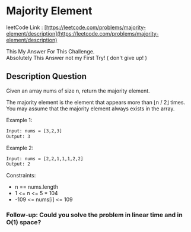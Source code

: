 # Majority Element

leetCode Link : [https://leetcode.com/problems/majority-element/description](https://leetcode.com/problems/majority-element/description)

This My Answer For This Challenge.  
Absolutely This Answer not my First Try! ( don't give up! )

## Description Question

Given an array nums of size n, return the majority element.

The majority element is the element that appears more than ⌊n / 2⌋ times. You may assume that the majority element always exists in the array.

Example 1:

```txt
Input: nums = [3,2,3]
Output: 3
```

Example 2:

```txt
Input: nums = [2,2,1,1,1,2,2]
Output: 2
```

Constraints:

- n == nums.length
- 1 <= n <= 5 * 104
- -109 <= nums[i] <= 109

### Follow-up: Could you solve the problem in linear time and in O(1) space?
